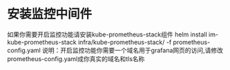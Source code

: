 # 安装监控中间件
如果你需要开启监控功能请安装kube-prometheus-stack组件
helm install im-kube-prometheus-stack infra/kube-prometheus-stack/ -f prometheus-config.yaml
说明：开启监控功能你需要一个域名用于grafana网页的访问,请修改prometheus-config.yaml成你真实的域名和tls名称

